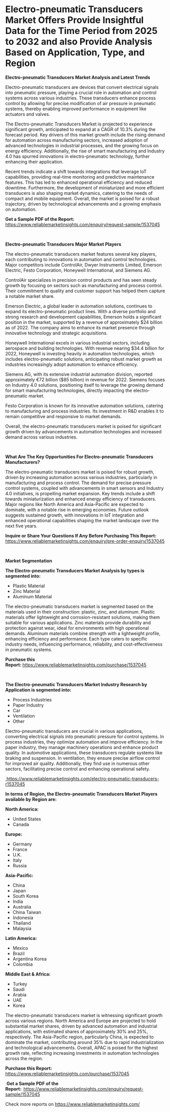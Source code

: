 <p><h1>Electro-pneumatic Transducers Market Offers Provide Insightful Data for the Time Period from 2025 to 2032 and also Provide Analysis Based on Application, Type, and Region</h1></p><p><strong>Electro-pneumatic Transducers Market Analysis and Latest Trends</strong></p>
<p><p>Electro-pneumatic transducers are devices that convert electrical signals into pneumatic pressure, playing a crucial role in automation and control systems across various industries. These transducers enhance process control by allowing for precise modification of air pressure in pneumatic systems, thereby enabling improved performance in equipment like actuators and valves.</p><p>The Electro-pneumatic Transducers Market is projected to experience significant growth, anticipated to expand at a CAGR of 10.3% during the forecast period. Key drivers of this market growth include the rising demand for automation across manufacturing sectors, increased adoption of advanced technologies in industrial processes, and the growing focus on energy efficiency. Additionally, the rise of smart manufacturing and Industry 4.0 has spurred innovations in electro-pneumatic technology, further enhancing their application.</p><p>Recent trends indicate a shift towards integrations that leverage IoT capabilities, providing real-time monitoring and predictive maintenance features. This has led to enhanced operational efficiency and reduced downtime. Furthermore, the development of miniaturized and more efficient transducers is also shaping market dynamics, catering to the needs of compact and mobile equipment. Overall, the market is poised for a robust trajectory, driven by technological advancements and a growing emphasis on automation.</p></p>
<p><strong>Get a Sample PDF of the Report:&nbsp;</strong> <a href="https://www.reliablemarketinsights.com/enquiry/request-sample/1537045?utm_campaign=1894&utm_medium=2&utm_source=Github&utm_content=ia&utm_term=06032025&utm_id=electro-pneumatic-transducers">https://www.reliablemarketinsights.com/enquiry/request-sample/1537045</a></p>
<p>&nbsp;</p>
<p><strong>Electro-pneumatic Transducers Major Market Players</strong></p>
<p><p>The electro-pneumatic transducers market features several key players, each contributing to innovations in automation and control technologies. Major competitors include ControlAir, Dwyer Instruments Limited, Emerson Electric, Festo Corporation, Honeywell International, and Siemens AG. </p><p>ControlAir specializes in precision control products and has seen steady growth by focusing on sectors such as manufacturing and process control. Their commitment to quality and customer support has helped them capture a notable market share.</p><p>Emerson Electric, a global leader in automation solutions, continues to expand its electro-pneumatic product lines. With a diverse portfolio and strong research and development capabilities, Emerson holds a significant position in the market, supported by a revenue of approximately $24 billion as of 2022. The company aims to enhance its market presence through innovative technology and strategic acquisitions.</p><p>Honeywell International excels in various industrial sectors, including aerospace and building technologies. With revenue nearing $34.4 billion for 2022, Honeywell is investing heavily in automation technologies, which includes electro-pneumatic solutions, anticipating robust market growth as industries increasingly adopt automation to enhance efficiency.</p><p>Siemens AG, with its extensive industrial automation division, reported approximately €72 billion ($85 billion) in revenue for 2022. Siemens focuses on Industry 4.0 solutions, positioning itself to leverage the growing demand for smart manufacturing technologies, directly impacting the electro-pneumatic market.</p><p>Festo Corporation is known for its innovative automation solutions, catering to manufacturing and process industries. Its investment in R&D enables it to remain competitive and responsive to market demands. </p><p>Overall, the electro-pneumatic transducers market is poised for significant growth driven by advancements in automation technologies and increased demand across various industries.</p></p>
<p>&nbsp;</p>
<p><strong>What Are The Key Opportunities For Electro-pneumatic Transducers Manufacturers?</strong></p>
<p><p>The electro-pneumatic transducers market is poised for robust growth, driven by increasing automation across various industries, particularly in manufacturing and process control. The demand for precise pressure control systems, coupled with advancements in smart sensors and Industry 4.0 initiatives, is propelling market expansion. Key trends include a shift towards miniaturization and enhanced energy efficiency of transducers. Major regions like North America and Asia-Pacific are expected to dominate, with a notable rise in emerging economies. Future outlook suggests sustained growth, with innovations in IoT integration and enhanced operational capabilities shaping the market landscape over the next five years.</p></p>
<p><strong>Inquire or Share Your Questions If Any Before Purchasing This Report:</strong> <a href="https://www.reliablemarketinsights.com/enquiry/pre-order-enquiry/1537045?utm_campaign=1894&utm_medium=2&utm_source=Github&utm_content=ia&utm_term=06032025&utm_id=electro-pneumatic-transducers">https://www.reliablemarketinsights.com/enquiry/pre-order-enquiry/1537045</a></p>
<p>&nbsp;</p>
<p><strong>Market Segmentation</strong></p>
<p><strong>The Electro-pneumatic Transducers Market Analysis by types is segmented into:</strong></p>
<p><ul><li>Plastic Material</li><li>Zinc Material</li><li>Aluminum Material</li></ul></p>
<p><p>The electro-pneumatic transducers market is segmented based on the materials used in their construction: plastic, zinc, and aluminum. Plastic materials offer lightweight and corrosion-resistant solutions, making them suitable for various applications. Zinc materials provide durability and protection against wear, ideal for environments with high operational demands. Aluminum materials combine strength with a lightweight profile, enhancing efficiency and performance. Each type caters to specific industry needs, influencing performance, reliability, and cost-effectiveness in pneumatic systems.</p></p>
<p><strong>Purchase this Report:&nbsp;</strong><a href="https://www.reliablemarketinsights.com/purchase/1537045?utm_campaign=1894&utm_medium=2&utm_source=Github&utm_content=ia&utm_term=06032025&utm_id=electro-pneumatic-transducers">https://www.reliablemarketinsights.com/purchase/1537045</a></p>
<p>&nbsp;</p>
<p><strong>The Electro-pneumatic Transducers Market Industry Research by Application is segmented into:</strong></p>
<p><ul><li>Process Industries</li><li>Paper Industry</li><li>Car</li><li>Ventilation</li><li>Other</li></ul></p>
<p><p>Electro-pneumatic transducers are crucial in various applications, converting electrical signals into pneumatic pressure for control systems. In process industries, they optimize automation and improve efficiency. In the paper industry, they manage machinery operations and enhance product quality. In automotive applications, these transducers regulate systems like braking and suspension. In ventilation, they ensure precise airflow control for improved air quality. Additionally, they find use in numerous other sectors, facilitating precise control and enhancing operational safety.</p></p>
<p><a href="https://www.reliablemarketinsights.com/electro-pneumatic-transducers-r1537045?utm_campaign=1894&utm_medium=2&utm_source=Github&utm_content=ia&utm_term=06032025&utm_id=electro-pneumatic-transducers">&nbsp;https://www.reliablemarketinsights.com/electro-pneumatic-transducers-r1537045</a></p>
<p><strong>In terms of Region, the Electro-pneumatic Transducers Market Players available by Region are:</strong></p>
<p>
    <p> <strong> North America: </strong>
        <ul>
            <li>United States</li>
            <li>Canada</li>
        </ul>
        </p> 
    <p> <strong> Europe: </strong>
        <ul>
            <li>Germany</li>
            <li>France</li>
            <li>U.K.</li>
            <li>Italy</li>
            <li>Russia</li>
        </ul>
        </p> 
    <p> <strong> Asia-Pacific: </strong>
        <ul>
            <li>China</li>
            <li>Japan</li>
            <li>South Korea</li>
            <li>India</li>
            <li>Australia</li>
            <li>China Taiwan</li>
            <li>Indonesia</li>
            <li>Thailand</li>
            <li>Malaysia</li>
        </ul>
        </p> 
    <p> <strong> Latin America: </strong>
        <ul>
            <li>Mexico</li>
            <li>Brazil</li>
            <li>Argentina Korea</li>
            <li>Colombia</li>
        </ul>
        </p> 
    <p> <strong> Middle East & Africa: </strong>
        <ul>
            <li>Turkey</li>
            <li>Saudi</li>
            <li>Arabia</li>
            <li>UAE</li>
            <li>Korea</li>
        </ul>
    </p>
    </p>
<p><p>The electro-pneumatic transducers market is witnessing significant growth across various regions. North America and Europe are projected to hold substantial market shares, driven by advanced automation and industrial applications, with estimated shares of approximately 30% and 25%, respectively. The Asia-Pacific region, particularly China, is expected to dominate the market, contributing around 35% due to rapid industrialization and technological advancements. Overall, APAC is poised for the highest growth rate, reflecting increasing investments in automation technologies across the region.</p></p>
<p><strong>Purchase this Report: </strong><a href="https://www.reliablemarketinsights.com/purchase/1537045?utm_campaign=1894&utm_medium=2&utm_source=Github&utm_content=ia&utm_term=06032025&utm_id=electro-pneumatic-transducers">https://www.reliablemarketinsights.com/purchase/1537045</a></p>
<p>&nbsp;<strong>Get a Sample PDF of the Report:&nbsp;&nbsp;</strong><a href="https://www.reliablemarketinsights.com/enquiry/request-sample/1537045?utm_campaign=1894&utm_medium=2&utm_source=Github&utm_content=ia&utm_term=06032025&utm_id=electro-pneumatic-transducers">https://www.reliablemarketinsights.com/enquiry/request-sample/1537045</a></p>
<p><strong></strong></p>
<p>Check more reports on <a href="https://www.reliablemarketinsights.com/?utm_campaign=1894&utm_medium=2&utm_source=Github&utm_content=ia&utm_term=06032025&utm_id=electro-pneumatic-transducers">https://www.reliablemarketinsights.com/</a></p>